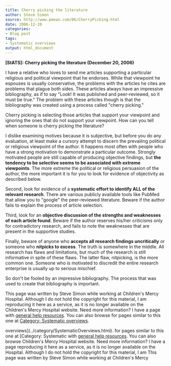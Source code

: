 ```yaml
---
title: Cherry picking the literature
author: Steve Simon
source: http://www.pmean.com/06/CherryPicking.html
date: 2006-12-20
categories:
- Blog post
tags:
- Systematic overviews
output: html_document
---
```

**[StATS]:** **Cherry picking the literature
(December 20, 2006)**

I have a relative who loves to send me articles supporting a particular
religious and political viewpoint that he endorses. While that viewpoint
he espouses is usually conservative, the problems with the articles he
cites are problems that plague both sides. These articles always have an
impressive bibliography, as if to say \"Look! It was published and
peer-reviewed, so it must be true.\" The problem with these articles
though is that the bibliography was created using a process called
\"cherry picking.\"

Cherry picking is selecting those articles that support your viewpoint
and ignoring the ones that do not support your viewpoint. How can you
tell when someone is cherry picking the literature?

I dislike examining motives because it is subjective, but before you do
any evaluation, at least make a cursory attempt to discern the
prevailing political or religious viewpoint of the author. It happens
most often with people who have a strong motivation to demonstrate a
particular outcome. Strongly motivated people are still capable of
producing objective findings, but **the tendency to be selective seems
to be associated with extreme viewpoints**. The more extreme the
political or religious persuasion of the author, the more important it
is for you to look for evidence of objectivity as described below.

Second, look for evidence of a **systematic effort to identify ALL of
the relevant research**. There are various publicly available tools like
PubMed that allow you to \"google\" the peer-reviewed literature. Beware
if the author fails to explain the process of article selection.

Third, look for an **objective discussion of the strengths and
weaknesses of each article found**. Beware if the author reserves
his/her criticisms only for contradictory research, and fails to note
the weaknesses that are present in the supportive studies.

Finally, beware of anyone who **accepts all research findings
uncritically** or someone who **nitpicks to excess**. The truth is
somewhere in the middle. All research has flaws and limitations, but
much of the research is still informative in spite of these flaws. The
latter flaw, nitpicking, is the more common one. Someone who is
motivated to discredit the entire research enterprise is usually up to
serious mischief.

So don\'t be fooled by an impressive bibliography. The process that was
used to create that bibliography is important.

This page was written by Steve Simon while working at Children\'s Mercy
Hospital. Although I do not hold the copyright for this material, I am
reproducing it here as a service, as it is no longer available on the
Children\'s Mercy Hospital website. Need more information? I have a page
with [general help resources](../GeneralHelp.html). You can also browse
for pages similar to this one at [Category: Systematic
overviews](../category/SystematicOverviews.html).
<!---More--->
overviews](../category/SystematicOverviews.html).
for pages similar to this one at [Category: Systematic
with [general help resources](../GeneralHelp.html). You can also browse
Children\'s Mercy Hospital website. Need more information? I have a page
reproducing it here as a service, as it is no longer available on the
Hospital. Although I do not hold the copyright for this material, I am
This page was written by Steve Simon while working at Children\'s Mercy

<!---Do not use
**[StATS]:** **Cherry picking the literature
This page was written by Steve Simon while working at Children\'s Mercy
Hospital. Although I do not hold the copyright for this material, I am
reproducing it here as a service, as it is no longer available on the
Children\'s Mercy Hospital website. Need more information? I have a page
with [general help resources](../GeneralHelp.html). You can also browse
for pages similar to this one at [Category: Systematic
overviews](../category/SystematicOverviews.html).
--->

